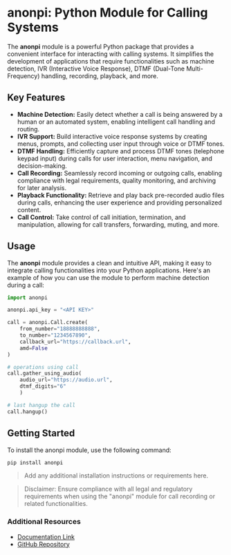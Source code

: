 # anonpi: Python Module for Calling Systems

The **anonpi** module is a powerful Python package that provides a convenient interface for interacting with calling systems. It simplifies the development of applications that require functionalities such as machine detection, IVR (Interactive Voice Response), DTMF (Dual-Tone Multi-Frequency) handling, recording, playback, and more.

## Key Features

- **Machine Detection:** Easily detect whether a call is being answered by a human or an automated system, enabling intelligent call handling and routing.
- **IVR Support:** Build interactive voice response systems by creating menus, prompts, and collecting user input through voice or DTMF tones.
- **DTMF Handling:** Efficiently capture and process DTMF tones (telephone keypad input) during calls for user interaction, menu navigation, and decision-making.
- **Call Recording:** Seamlessly record incoming or outgoing calls, enabling compliance with legal requirements, quality monitoring, and archiving for later analysis.
- **Playback Functionality:** Retrieve and play back pre-recorded audio files during calls, enhancing the user experience and providing personalized content.
- **Call Control:** Take control of call initiation, termination, and manipulation, allowing for call transfers, forwarding, muting, and more.

## Usage

The **anonpi** module provides a clean and intuitive API, making it easy to integrate calling functionalities into your Python applications. Here's an example of how you can use the module to perform machine detection during a call:

```python
import anonpi

anonpi.api_key = "<API KEY>"

call = anonpi.Call.create(
    from_number="18888888888",
    to_number="1234567890",
    callback_url="https://callback.url",
    amd=False
)

# operations using call
call.gather_using_audio(
    audio_url="https://audio.url",
    dtmf_digits="6"
    )

# last hangup the call
call.hangup()
```

## Getting Started
To install the anonpi module, use the following command:

```bash
pip install anonpi
```

> Add any additional installation instructions or requirements here.

> Disclaimer: Ensure compliance with all legal and regulatory requirements when using the "anonpi" module for call recording or related functionalities.

### Additional Resources
- [Documentation Link](https://docs.anonpi.co)
- [GitHub Repository](https://github.com/evenuestar/anonpi)


